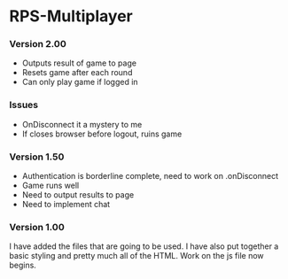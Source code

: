 # RPS-Multiplayer

### Version 2.00

- Outputs result of game to page
- Resets game after each round
- Can only play game if logged in

### Issues
- OnDisconnect it a mystery to me
- If closes browser before logout, ruins game

### Version 1.50

- Authentication is borderline complete, need to work on .onDisconnect
- Game runs well
- Need to output results to page
- Need to implement chat

### Version 1.00

I have added the files that are going to be used. I have also put together a basic styling and pretty much all of the HTML.
Work on the js file now begins.